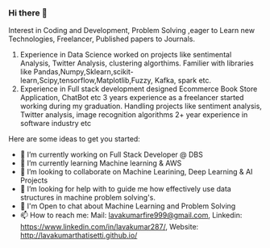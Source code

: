 ### Hi there 👋

Interest in Coding and Development, Problem Solving ,eager to Learn new Technologies, Freelancer, Published papers to Journals.
1. Experience in Data Science worked on projects like sentimental Analysis, Twitter Analysis, clustering algorthims.
Familier with libraries like Pandas,Numpy,Sklearn,scikit-learn,Scipy,tensorflow,Matplotlib,Fuzzy, Kafka, spark etc.
2. Experience in Full stack development designed Ecommerce Book Store Application, ChatBot etc
3 years experience as a freelancer started working during my graduation. Handling projects like sentiment analysis, Twitter analysis, image recognition algorithms
2+ year experience in software industry etc 

Here are some ideas to get you started:

- 🔭 I’m currently working on Full Stack Developer @ DBS
- 🌱 I’m currently learning Machine learning & AWS
- 👯 I’m looking to collaborate on Machine Learining, Deep Learning & AI Projects 
- 🤔 I’m looking for help with to guide me how effectively use data structures in machine problem solving's.
- 💬 I'm Open to chat about Machine Learning and Problem Solving
- 📫 How to reach me: Mail: lavakumarfire999@gmail.com, Linkedin: https://www.linkedin.com/in/lavakumar287/, Website: http://lavakumarthatisetti.github.io/

